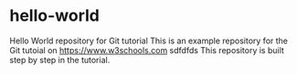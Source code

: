 # hello-world
Hello World repository for Git tutorial
This is an example repository for the Git tutoial on https://www.w3schools.com
sdfdfds
This repository is built step by step in the tutorial.

